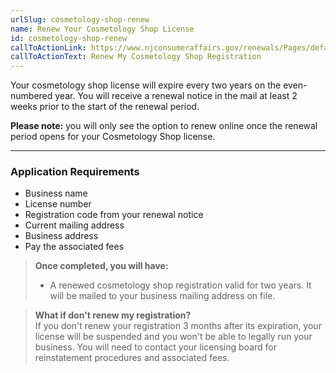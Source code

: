 ```yaml
---
urlSlug: cosmetology-shop-renew
name: Renew Your Cosmetology Shop License
id: cosmetology-shop-renew
callToActionLink: https://www.njconsumeraffairs.gov/renewals/Pages/default.aspx
callToActionText: Renew My Cosmetology Shop Registration
---
```

Your cosmetology shop license will expire every two years on the even-numbered year. You will receive a renewal notice in the mail at least 2 weeks prior to the start of the renewal period.

**Please note:** you will only see the option to renew online once the renewal period opens for your Cosmetology Shop license. 

- - -
### Application Requirements
* Business name
* License number 
* Registration code from your renewal notice
* Current mailing address
* Business address
* Pay the associated fees

> **Once completed, you will have:**  
>* A renewed cosmetology shop registration valid for two years. It will be mailed to your business mailing address on file.

>**What if don't renew my registration?**  
>If you don't renew your registration 3 months after its expiration, your license will be suspended and you won't be able to legally run your business. You will need to contact your licensing board for reinstatement procedures and associated fees.
